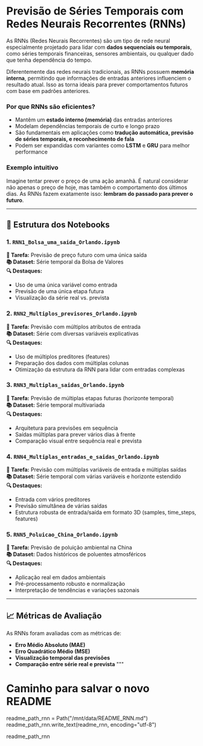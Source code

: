 # Previsão de Séries Temporais com Redes Neurais Recorrentes (RNNs)

As RNNs (Redes Neurais Recorrentes) são um tipo de rede neural especialmente projetado para lidar com **dados sequenciais ou temporais**, como séries temporais financeiras, sensores ambientais, ou qualquer dado que tenha dependência do tempo.

Diferentemente das redes neurais tradicionais, as RNNs possuem **memória interna**, permitindo que informações de entradas anteriores influenciem o resultado atual. Isso as torna ideais para prever comportamentos futuros com base em padrões anteriores.

### Por que RNNs são eficientes?

- Mantêm um **estado interno (memória)** das entradas anteriores
- Modelam dependências temporais de curto e longo prazo
- São fundamentais em aplicações como **tradução automática, previsão de séries temporais, e reconhecimento de fala**
- Podem ser expandidas com variantes como **LSTM** e **GRU** para melhor performance

### Exemplo intuitivo

Imagine tentar prever o preço de uma ação amanhã. É natural considerar não apenas o preço de hoje, mas também o comportamento dos últimos dias. As RNNs fazem exatamente isso: **lembram do passado para prever o futuro**.

---

## 📂 Estrutura dos Notebooks

### 1. `RNN1_Bolsa_uma_saida_Orlando.ipynb`
**📌 Tarefa:** Previsão de preço futuro com uma única saída  
**📚 Dataset:** Série temporal da Bolsa de Valores  
**🔍 Destaques:**
- Uso de uma única variável como entrada
- Previsão de uma única etapa futura
- Visualização da série real vs. prevista

### 2. `RNN2_Multiplos_previsores_Orlando.ipynb`
**📌 Tarefa:** Previsão com múltiplos atributos de entrada  
**📚 Dataset:** Série com diversas variáveis explicativas  
**🔍 Destaques:**
- Uso de múltiplos preditores (features)
- Preparação dos dados com múltiplas colunas
- Otimização da estrutura da RNN para lidar com entradas complexas

### 3. `RNN3_Multiplas_saidas_Orlando.ipynb`
**📌 Tarefa:** Previsão de múltiplas etapas futuras (horizonte temporal)  
**📚 Dataset:** Série temporal multivariada  
**🔍 Destaques:**
- Arquitetura para previsões em sequência
- Saídas múltiplas para prever vários dias à frente
- Comparação visual entre sequência real e prevista

### 4. `RNN4_Multiplas_entradas_e_saidas_Orlando.ipynb`
**📌 Tarefa:** Previsão com múltiplas variáveis de entrada e múltiplas saídas  
**📚 Dataset:** Série temporal com várias variáveis e horizonte estendido  
**🔍 Destaques:**
- Entrada com vários preditores
- Previsão simultânea de várias saídas
- Estrutura robusta de entrada/saída em formato 3D (samples, time_steps, features)

### 5. `RNN5_Poluicao_China_Orlando.ipynb`
**📌 Tarefa:** Previsão de poluição ambiental na China  
**📚 Dataset:** Dados históricos de poluentes atmosféricos  
**🔍 Destaques:**
- Aplicação real em dados ambientais
- Pré-processamento robusto e normalização
- Interpretação de tendências e variações sazonais

---

## 📈 Métricas de Avaliação

As RNNs foram avaliadas com as métricas de:

- **Erro Médio Absoluto (MAE)**
- **Erro Quadrático Médio (MSE)**
- **Visualização temporal das previsões**
- **Comparação entre série real e prevista**
"""

# Caminho para salvar o novo README
readme_path_rnn = Path("/mnt/data/README_RNN.md")
readme_path_rnn.write_text(readme_rnn, encoding="utf-8")

readme_path_rnn
